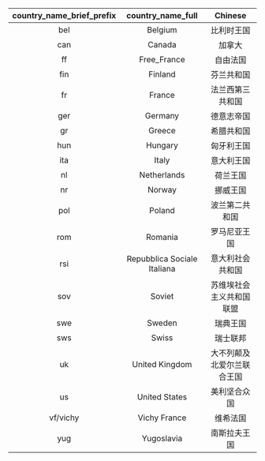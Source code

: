 |country_name_brief_prefix|country_name_full|Chinese|
|:----:|:----:|:----:|
|bel|Belgium|比利时王国|
|can|Canada|加拿大|
|ff|Free_France|自由法国|
|fin|Finland|芬兰共和国|
|fr|France|法兰西第三共和国|
|ger|Germany|德意志帝国|
|gr|Greece|希腊共和国|
|hun|Hungary|匈牙利王国|
|ita|Italy|意大利王国|
|nl|Netherlands|荷兰王国|
|nr|Norway|挪威王国|
|pol|Poland|波兰第二共和国|
|rom|Romania|罗马尼亚王国|
|rsi|Repubblica Sociale Italiana|意大利社会共和国|
|sov|Soviet|苏维埃社会主义共和国联盟|
|swe|Sweden|瑞典王国|
|sws|Swiss|瑞士联邦|
|uk|United Kingdom|大不列颠及北爱尔兰联合王国|
|us|United States|美利坚合众国|
|vf/vichy|Vichy France|维希法国|
|yug|Yugoslavia|南斯拉夫王国|

